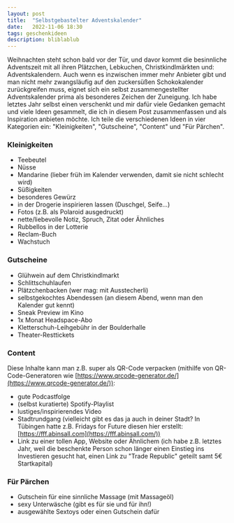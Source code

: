 ```yaml
---
layout: post
title:  "Selbstgebastelter Adventskalender"
date:   2022-11-06 18:30
tags: geschenkideen
description: bliblablub
---
```


Weihnachten steht schon bald vor der Tür, und davor kommt die besinnliche Adventszeit mit all ihren Plätzchen, Lebkuchen, Christkindlmärkten und: Adventskalendern. Auch wenn es inzwischen immer mehr Anbieter gibt und man nicht mehr zwangsläufig auf den zuckersüßen Schokokalender zurückgreifen muss, eignet sich ein selbst zusammengestellter Adventskalender prima als besonderes Zeichen der Zuneigung. Ich habe letztes Jahr selbst einen verschenkt und mir dafür viele Gedanken gemacht und viele Ideen gesammelt, die ich in diesem Post zusammenfassen und als Inspiration anbieten möchte. Ich teile die verschiedenen Ideen in vier Kategorien ein: "Kleinigkeiten", "Gutscheine", "Content" und "Für Pärchen".


### Kleinigkeiten
- Teebeutel
- Nüsse
- Mandarine (lieber früh im Kalender verwenden, damit sie nicht schlecht wird)
- Süßigkeiten
- besonderes Gewürz
- in der Drogerie inspirieren lassen (Duschgel, Seife…)
- Fotos (z.B. als Polaroid ausgedruckt)
- nette/liebevolle Notiz, Spruch, Zitat oder Ähnliches
- Rubbellos in der Lotterie
- Reclam-Buch
- Wachstuch

### Gutscheine
- Glühwein auf dem Christkindlmarkt
- Schlittschuhlaufen
- Plätzchenbacken (wer mag: mit Ausstecherli)
- selbstgekochtes Abendessen (an diesem Abend, wenn man den Kalender gut kennt)
- Sneak Preview im Kino
- 1x Monat Headspace-Abo
- Kletterschuh-Leihgebühr in der Boulderhalle
- Theater-Resttickets

### Content
Diese Inhalte kann man z.B. super als QR-Code verpacken (mithilfe von QR-Code-Generatoren wie [https://www.qrcode-generator.de/](https://www.qrcode-generator.de/)):
- gute Podcastfolge
- (selbst kuratierte) Spotify-Playlist
- lustiges/inspirierendes Video
- Stadtrundgang (vielleicht gibt es das ja auch in deiner Stadt? In Tübingen hatte z.B. Fridays for Future diesen hier erstellt: [https://fff.abinsall.com](https://fff.abinsall.com/))
- Link zu einer tollen App, Website oder Ähnlichem (ich habe z.B. letztes Jahr, weil die beschenkte Person schon länger einen Einstieg ins Investieren gesucht hat, einen Link zu "Trade Republic" geteilt samt 5€ Startkapital)

### Für Pärchen
- Gutschein für eine sinnliche Massage (mit Massageöl)
- sexy Unterwäsche (gibt es für sie und für ihn!)
- ausgewählte Sextoys oder einen Gutschein dafür

